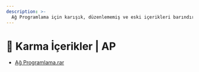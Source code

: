 ```yaml
---
description: >-
  Ağ Programlama için karışık, düzenlememiş ve eski içerikleri barındıran notlar
---
```


# 🎲 Karma İçerikler \| AP

<!--YPackage.YGitbookIntegration-tarafından-otomatik-oluşturulmuştur-->

- [Ağ Programlama.rar](A%C4%9F%20Programlama.rar)

<!--YPackage.YGitbookIntegration-tarafından-otomatik-oluşturulmuştur-->

